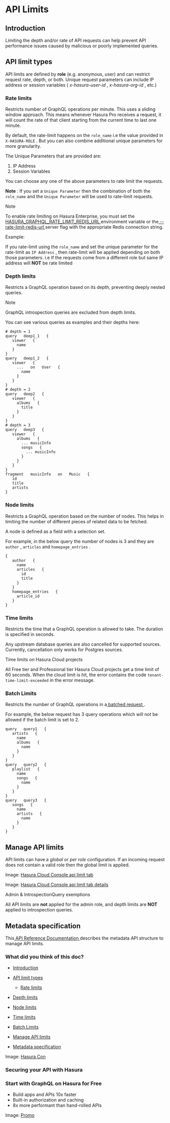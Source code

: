 # API Limits

## Introduction​

Limiting the depth and/or rate of API requests can help prevent API performance issues caused by malicious or poorly
implemented queries.

## API limit types​

API limits are defined by **role** (e.g. anonymous, user) and can restrict request rate, depth, or both. Unique request
parameters can include IP address or session variables ( *x-hasura-user-id* , *x-hasura-org-id* , etc.)

### Rate limits​

Restricts number of GraphQL operations per minute. This uses a sliding window approach. This means whenever Hasura Pro
receives a request, it will count the rate of that client starting from the current time to last one minute.

By default, the rate-limit happens on the `role_name` i.e the value provided in `X-HASURA-ROLE` . But you can also
combine additional unique parameters for more granularity.

The Unique Parameters that are provided are:

1. IP Address
2. Session Variables


You can choose any one of the above parameters to rate limit the requests.

 **Note** : If you set a `Unique Parameter` then the combination of both the `role_name` and the `Unique Parameter` will
be used to rate-limit requests.

Note

To enable rate limiting on Hasura Enterprise, you must set the[ HASURA_GRAPHQL_RATE_LIMIT_REDIS_URL ](https://hasura.io/docs/latest/deployment/graphql-engine-flags/reference/#rate-limit-redis-url)environment
variable or the[ --rate-limit-redis-url ](https://hasura.io/docs/latest/deployment/graphql-engine-flags/reference/#rate-limit-redis-url)server
flag with the appropriate Redis connection string.

Example:

If you rate-limit using the `role_name` and set the unique parameter for the rate-limit as `IP Address` , then rate-limit
will be applied depending on both those parameters. i.e If the requests come from a different role but same IP address
will **NOT** be rate limited

### Depth limits​

Restricts a GraphQL operation based on its depth, preventing deeply nested queries.

Note

GraphQL introspection queries are excluded from depth limits.

You can see various queries as examples and their depths here:

```
# depth = 1
query   deep1_1   {
   viewer   {
     name
   }
}
query   deep1_2   {
   viewer   {
     ...   on   User   {
       name
     }
   }
}
# depth = 2
query   deep2   {
   viewer   {
     albums   {
       title
     }
   }
}
# depth = 3
query   deep3   {
   viewer   {
     albums   {
       ... musicInfo
       songs   {
         ... musicInfo
       }
     }
   }
}
fragment   musicInfo   on   Music   {
   id
   title
   artists
}
```

### Node limits​

Restricts a GraphQL operation based on the number of nodes. This helps in limiting the number of different pieces of
related data to be fetched.

A node is defined as a field with a selection set.

For example, in the below query the number of nodes is 3 and they are `author` , `articles` and `homepage_entries` .

```
{
   author   {
     name
     articles   {
       id
       title
     }
   }
   homepage_entries   {
     article_id
   }
}
```

### Time limits​

Restricts the time that a GraphQL operation is allowed to take. The duration is specified in seconds.

Any upstream database queries are also cancelled for supported sources. Currently, cancellation only works for Postgres
sources.

Time limits on Hasura Cloud projects

All Free tier and Professional tier Hasura Cloud projects get a time limit of 60 seconds. When the cloud limit is hit,
the error contains the code `tenant-time-limit-exceeded` in the error message.

### Batch Limits​

Restricts the number of GraphQL operations in a[ batched request ](https://hasura.io/docs/latest/api-reference/graphql-api/index/#batching-requests).

For example, the below request has 3 query operations which will not be allowed if the batch limit is set to 2.

```
query   query1   {
   artists   {
     name
     albums   {
       name
     }
   }
}
query   query2   {
   playlist   {
     name
     songs   {
       name
     }
   }
}
query   query3   {
   songs   {
     name
     artists   {
       name
     }
   }
}
```

## Manage API limits​

API limits can have a *global* or *per role* configuration. If an incoming request does not contain a valid role then
the global limit is applied.

Image: [ Hasura Cloud Console api limit tab ](https://hasura.io/docs/assets/images/pro-tab-apilimits-6ceeedc955e35e7a8e6b0cfbb7a26afb.png)

Image: [ Hasura Cloud Console api limit tab details ](https://hasura.io/docs/assets/images/security-apilimits-details-344e91ab5431407c93ce8dbf7bc017bd.png)

Admin & IntrospectionQuery exemptions

All API limits are **not** applied for the admin role, and depth limits are **NOT** applied to introspection queries.

## Metadata specification​

This[ API Reference Documentation ](https://hasura.io/docs/latest/api-reference/metadata-api/api-limits/)describes the metadata API structure to
manage API limits.

### What did you think of this doc?

- [ Introduction ](https://hasura.io/docs/latest/security/api-limits/#depth-limits/#introduction)
- [ API limit types ](https://hasura.io/docs/latest/security/api-limits/#depth-limits/#api-limit-types)
    - [ Rate limits ](https://hasura.io/docs/latest/security/api-limits/#depth-limits/#rate-limits)

- [ Depth limits ](https://hasura.io/docs/latest/security/api-limits/#depth-limits/#depth-limits)

- [ Node limits ](https://hasura.io/docs/latest/security/api-limits/#depth-limits/#node-limits)

- [ Time limits ](https://hasura.io/docs/latest/security/api-limits/#depth-limits/#time-limits)

- [ Batch Limits ](https://hasura.io/docs/latest/security/api-limits/#depth-limits/#batch-limits)
- [ Manage API limits ](https://hasura.io/docs/latest/security/api-limits/#depth-limits/#manage-api-limits)
- [ Metadata specification ](https://hasura.io/docs/latest/security/api-limits/#depth-limits/#metadata-specification)


Image: [ Hasura Con ](https://res.cloudinary.com/dh8fp23nd/image/upload/v1677759811/main-web/Group_11455_3_azgk7w.png)

### Securing your API with Hasura

### Start with GraphQL on Hasura for Free

- Build apps and APIs 10x faster
- Built-in authorization and caching
- 8x more performant than hand-rolled APIs


Image: [ Promo ](https://hasura.io/docs/assets/images/hasura-free-ff60e409244e0ea12b5a3045d1a9096b.png)